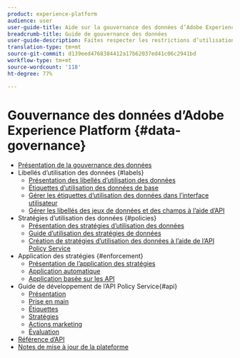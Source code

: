 ```yaml
---
product: experience-platform
audience: user
user-guide-title: Aide sur la gouvernance des données d’Adobe Experience Platform
breadcrumb-title: Guide de gouvernance des données
user-guide-description: Faites respecter les restrictions d’utilisation des données au moyen d’étiquettes, d’actions marketing et de stratégies.
translation-type: tm+mt
source-git-commit: d139eed4768384412a17b62037ed41c06c2941bd
workflow-type: tm+mt
source-wordcount: '118'
ht-degree: 77%

---
```



# Gouvernance des données d’Adobe Experience Platform {#data-governance}

* [Présentation de la gouvernance des données](home.md)
* Libellés d’utilisation des données {#labels}
   * [Présentation des libellés d’utilisation des données](labels/overview.md)
   * [Étiquettes d’utilisation des données de base](labels/reference.md)
   * [Gérer les étiquettes d’utilisation des données dans l’interface utilisateur](labels/user-guide.md)
   * [Gérer les libellés des jeux de données et des champs à l’aide d’API](labels/dataset-api.md)
* Stratégies d’utilisation des données {#policies}
   * [Présentation des stratégies d’utilisation des données](policies/overview.md)
   * [Guide d’utilisation des stratégies de données](policies/user-guide.md)
   * [Création de stratégies d’utilisation des données à l’aide de l’API Policy Service](policies/create.md)
* Application des stratégies {#enforcement}
   * [Présentation de l’application des stratégies](enforcement/overview.md)
   * [Application automatique](enforcement/auto-enforcement.md)
   * [Application basée sur les API](enforcement/api-enforcement.md)
* Guide de développement de l’API Policy Service{#api}
   * [Présentation](api/overview.md)
   * [Prise en main](api/getting-started.md)
   * [Étiquettes](api/labels.md)
   * [Stratégies](api/policies.md)
   * [Actions marketing](api/marketing-actions.md)
   * [Évaluation](api/evaluation.md)
* [Référence d’API](https://www.adobe.io/apis/experienceplatform/home/api-reference.html#!acpdr/swagger-specs/dule-policy-service.yaml)
* [Notes de mise à jour de la plateforme](https://docs.adobe.com/content/help/fr-FR/experience-platform/release-notes/latest.html)